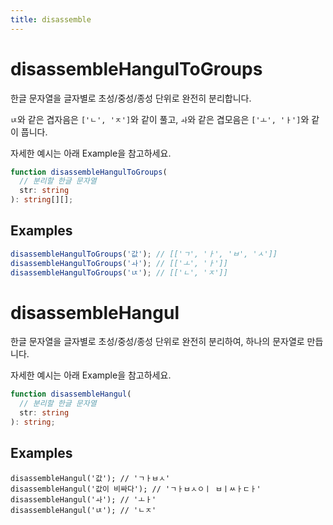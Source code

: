 ```yaml
---
title: disassemble
---
```


# disassembleHangulToGroups

한글 문자열을 글자별로 초성/중성/종성 단위로 완전히 분리합니다.

`ㄵ`와 같은 겹자음은 `['ㄴ', 'ㅈ']`와 같이 풀고, `ㅘ`와 같은 겹모음은 `['ㅗ', 'ㅏ']`와 같이 풉니다.

자세한 예시는 아래 Example을 참고하세요.

```typescript
function disassembleHangulToGroups(
  // 분리할 한글 문자열
  str: string
): string[][];
```

## Examples

```typescript
disassembleHangulToGroups('값'); // [['ㄱ', 'ㅏ', 'ㅂ', 'ㅅ']]
disassembleHangulToGroups('ㅘ'); // [['ㅗ', 'ㅏ']]
disassembleHangulToGroups('ㄵ'); // [['ㄴ', 'ㅈ']]
```

# disassembleHangul

한글 문자열을 글자별로 초성/중성/종성 단위로 완전히 분리하여, 하나의 문자열로 만듭니다.

자세한 예시는 아래 Example을 참고하세요.

```typescript
function disassembleHangul(
  // 분리할 한글 문자열
  str: string
): string;
```

## Examples

```tsx
disassembleHangul('값'); // 'ㄱㅏㅂㅅ'
disassembleHangul('값이 비싸다'); // 'ㄱㅏㅂㅅㅇㅣ ㅂㅣㅆㅏㄷㅏ'
disassembleHangul('ㅘ'); // 'ㅗㅏ'
disassembleHangul('ㄵ'); // 'ㄴㅈ'
```
